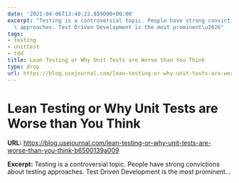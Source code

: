 ```yaml
---
date: '2021-04-06T13:40:22.859000+00:00'
excerpt: "Testing is a controversial topic. People have strong convictions about testing\
  \ approaches. Test Driven Development is the most prominent\u2026"
tags:
- testing
- unittest
- tdd
title: Lean Testing or Why Unit Tests are Worse than You Think
type: drop
url: https://blog.usejournal.com/lean-testing-or-why-unit-tests-are-worse-than-you-think-b6500139a009
---
```


# Lean Testing or Why Unit Tests are Worse than You Think

**URL:** https://blog.usejournal.com/lean-testing-or-why-unit-tests-are-worse-than-you-think-b6500139a009

**Excerpt:** Testing is a controversial topic. People have strong convictions about testing approaches. Test Driven Development is the most prominent…
